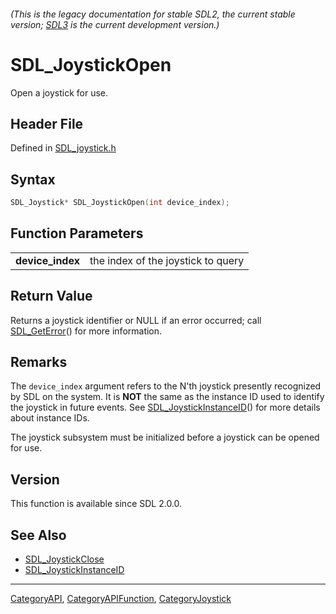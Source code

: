 ###### (This is the legacy documentation for stable SDL2, the current stable version; [SDL3](https://wiki.libsdl.org/SDL3/) is the current development version.)
# SDL_JoystickOpen

Open a joystick for use.

## Header File

Defined in [SDL_joystick.h](https://github.com/libsdl-org/SDL/blob/SDL2/include/SDL_joystick.h)

## Syntax

```c
SDL_Joystick* SDL_JoystickOpen(int device_index);

```

## Function Parameters

|                      |                                    |
| -------------------- | ---------------------------------- |
| **device_index**     | the index of the joystick to query |

## Return Value

Returns a joystick identifier or NULL if an error occurred; call
[SDL_GetError](SDL_GetError)() for more information.

## Remarks

The `device_index` argument refers to the N'th joystick presently
recognized by SDL on the system. It is **NOT** the same as the instance ID
used to identify the joystick in future events. See
[SDL_JoystickInstanceID](SDL_JoystickInstanceID)() for more details about
instance IDs.

The joystick subsystem must be initialized before a joystick can be opened
for use.

## Version

This function is available since SDL 2.0.0.

## See Also

- [SDL_JoystickClose](SDL_JoystickClose)
- [SDL_JoystickInstanceID](SDL_JoystickInstanceID)

----
[CategoryAPI](CategoryAPI), [CategoryAPIFunction](CategoryAPIFunction), [CategoryJoystick](CategoryJoystick)

